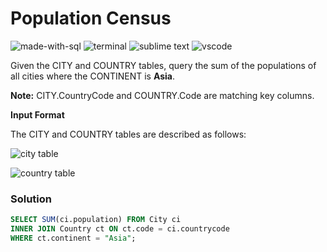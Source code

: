 # Population Census
![made-with-sql](https://img.shields.io/badge/Made%20with-SQL-007396.svg)
![terminal](https://img.shields.io/badge/Windows%20Terminal-4D4D4D?logo=windows%20terminal&logoColor=white)
![sublime text](https://img.shields.io/badge/sublime_text-%23575757.svg?logo=sublime-text&logoColor=important)
![vscode](https://img.shields.io/badge/Visual_Studio_Code-0078D4?logo=visual%20studio%20code&logoColor=white)

Given the CITY and COUNTRY tables, query the sum of the populations of all cities where the CONTINENT is **Asia**.

**Note:** CITY.CountryCode and COUNTRY.Code are matching key columns.

**Input Format**

The CITY and COUNTRY tables are described as follows:

![city table](https://s3.amazonaws.com/hr-challenge-images/8137/1449729804-f21d187d0f-CITY.jpg)

![country table](https://s3.amazonaws.com/hr-challenge-images/8342/1449769013-e54ce90480-Country.jpg)

### Solution
```sql
SELECT SUM(ci.population) FROM City ci
INNER JOIN Country ct ON ct.code = ci.countrycode
WHERE ct.continent = "Asia";
```